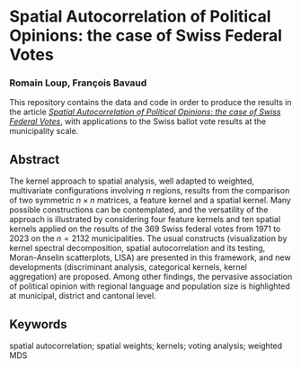 # Spatial Autocorrelation of Political Opinions: the case of Swiss Federal Votes

### Romain Loup, François Bavaud

This repository contains the data and code in order to produce the results in the article <a href=https://> *Spatial Autocorrelation of Political Opinions: the case of Swiss Federal Votes*</a>, with applications to the Swiss ballot vote results at the municipality scale.

## Abstract 
The kernel approach to spatial analysis, well adapted to weighted, multivariate configurations involving $n$ regions, results from the comparison of two symmetric $n\times n$ matrices, a feature kernel and a spatial kernel. Many possible constructions can be contemplated,
and the versatility of the approach is illustrated by considering four feature kernels and ten spatial kernels applied on the results of the 369 Swiss federal votes from 1971 to 2023 on the $n=2132$ municipalities. The usual constructs (visualization by kernel spectral decomposition, spatial autocorrelation and its testing, Moran-Anselin scatterplots, LISA) are presented in this framework, and new developments (discriminant analysis, categorical kernels, kernel aggregation) are proposed. Among other findings, the pervasive association of political opinion with regional language and population size is highlighted at municipal, district and cantonal level.

## Keywords
spatial autocorrelation; spatial weights; kernels; voting analysis; weighted MDS

